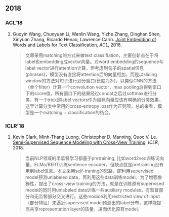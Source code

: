 ## 2018


### ACL'18

1. Guoyin Wang, Chunyuan Li, Wenlin Wang, Yizhe Zhang, Dinghan Shen, Xinyuan Zhang, Ricardo Henao, Lawrence Carin. [Joint Embedding of Words and Labels for Text Classification](http://people.ee.duke.edu/~lcarin/acl2018_Guoyin.pdf), *ACL*, 2018.

   > 文章采用matching的方式来做text classifiation，主要创新点在于将label也embedding成vector向量。对word embedding的sequence与label vector进行attention计算，但考虑到句子的spatial信息(phrases)，模型没有直接将attention后的向量相加，而是以sliding window的方法对句子进行划分窗口(长度为2r)，以类似CNN的方法（单个filter）计算一个convolution vector，max pooling后得到窗口下的score值，所有窗口下的结果经过concat之后过softmax进行分类。有一个trick是label vectors作为目标向量应该有明确的分类效果，这里计算分类中常用的cross-entropy loss作为正则项。总的来看，模型是一个matching + classification的结合。

### ICLR'18

1. Kevin Clark, Minh-Thang Luong, Christopher D. Manning, Quoc V. Le. [Semi-Supervised Sequence Modeling with Cross-View Training](https://arxiv.org/pdf/1809.08370), *ICLR*, 2018.

   > 当前NLP领域的半监督学习都基于pretraining, 比如word2vec训练词向量，ELMo/BERT训练sentence encoder。但缺点就是pretraining没有用到label信息。本文采用self-traning的思路，即利用supervised model预测unlabeled data，再利用这些data训练model。为了增强鲁棒性，提出了cross-view training的方法，就是在训练原有supervised model的同时用unlabeled data训练一些auxiliary modules，有监督部分和无监督部分交叉进行。这些module利用restricted view of input（部分特征）来逼近supervised model预测出的label分布，这样能提高共享representation layer的质量，进而优化原有model。


